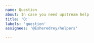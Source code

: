 ```yaml
---
name: Question
about: In case you need upstream help
title: 'Q:'
labels: 'question'
assignees: '@Exheredrey/helpers'

---
```


<!-- Please keep your question as short as possible, the longer the question the longer it's going to take for us to process it -->

